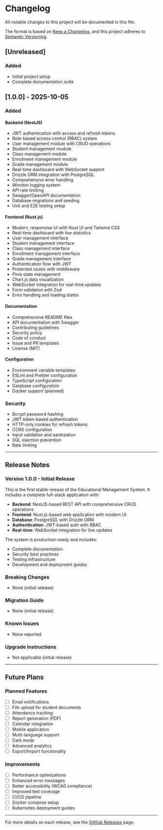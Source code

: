 # Changelog

All notable changes to this project will be documented in this file.

The format is based on [Keep a Changelog](https://keepachangelog.com/en/1.0.0/),
and this project adheres to [Semantic Versioning](https://semver.org/spec/v2.0.0.html).

## [Unreleased]

### Added
- Initial project setup
- Complete documentation suite

## [1.0.0] - 2025-10-05

### Added

#### Backend (NestJS)
- JWT authentication with access and refresh tokens
- Role-based access control (RBAC) system
- User management module with CRUD operations
- Student management module
- Class management module
- Enrollment management module
- Grade management module
- Real-time dashboard with WebSocket support
- Drizzle ORM integration with PostgreSQL
- Comprehensive error handling
- Winston logging system
- API rate limiting
- Swagger/OpenAPI documentation
- Database migrations and seeding
- Unit and E2E testing setup

#### Frontend (Nuxt.js)
- Modern, responsive UI with Nuxt UI and Tailwind CSS
- Real-time dashboard with live statistics
- User management interface
- Student management interface
- Class management interface
- Enrollment management interface
- Grade management interface
- Authentication flow with JWT
- Protected routes with middleware
- Pinia state management
- Chart.js data visualization
- WebSocket integration for real-time updates
- Form validation with Zod
- Error handling and loading states

#### Documentation
- Comprehensive README files
- API documentation with Swagger
- Contributing guidelines
- Security policy
- Code of conduct
- Issue and PR templates
- License (MIT)

#### Configuration
- Environment variable templates
- ESLint and Prettier configuration
- TypeScript configuration
- Database configuration
- Docker support (planned)

### Security
- Bcrypt password hashing
- JWT token-based authentication
- HTTP-only cookies for refresh tokens
- CORS configuration
- Input validation and sanitization
- SQL injection prevention
- Rate limiting

---

## Release Notes

### Version 1.0.0 - Initial Release

This is the first stable release of the Educational Management System. It includes a complete full-stack application with:

- **Backend**: NestJS-based REST API with comprehensive CRUD operations
- **Frontend**: Nuxt.js-based web application with modern UI
- **Database**: PostgreSQL with Drizzle ORM
- **Authentication**: JWT-based auth with RBAC
- **Real-time**: WebSocket integration for live updates

The system is production-ready and includes:
- Complete documentation
- Security best practices
- Testing infrastructure
- Development and deployment guides

### Breaking Changes
- None (initial release)

### Migration Guide
- None (initial release)

### Known Issues
- None reported

### Upgrade Instructions
- Not applicable (initial release)

---

## Future Plans

### Planned Features
- [ ] Email notifications
- [ ] File upload for student documents
- [ ] Attendance tracking
- [ ] Report generation (PDF)
- [ ] Calendar integration
- [ ] Mobile application
- [ ] Multi-language support
- [ ] Dark mode
- [ ] Advanced analytics
- [ ] Export/Import functionality

### Improvements
- [ ] Performance optimizations
- [ ] Enhanced error messages
- [ ] Better accessibility (WCAG compliance)
- [ ] Improved test coverage
- [ ] CI/CD pipeline
- [ ] Docker compose setup
- [ ] Kubernetes deployment guides

---

For more details on each release, see the [GitHub Releases](https://github.com/yourusername/edu-projects/releases) page.
